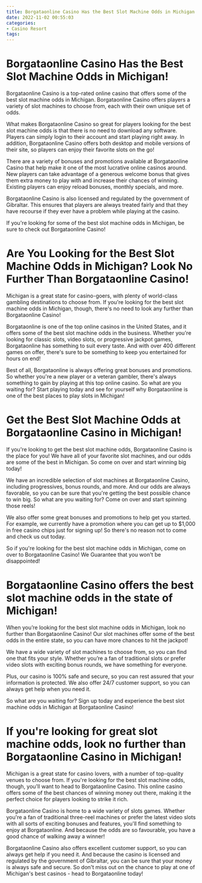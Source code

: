 ```yaml
---
title: Borgataonline Casino Has the Best Slot Machine Odds in Michigan!
date: 2022-11-02 00:55:03
categories:
- Casino Resort
tags:
---
```



#  Borgataonline Casino Has the Best Slot Machine Odds in Michigan!

Borgataonline Casino is a top-rated online casino that offers some of the best slot machine odds in Michigan. Borgataonline Casino offers players a variety of slot machines to choose from, each with their own unique set of odds.

What makes Borgataonline Casino so great for players looking for the best slot machine odds is that there is no need to download any software. Players can simply login to their account and start playing right away. In addition, Borgataonline Casino offers both desktop and mobile versions of their site, so players can enjoy their favorite slots on the go!

There are a variety of bonuses and promotions available at Borgataonline Casino that help make it one of the most lucrative online casinos around. New players can take advantage of a generous welcome bonus that gives them extra money to play with and increase their chances of winning. Existing players can enjoy reload bonuses, monthly specials, and more.

Borgataonline Casino is also licensed and regulated by the government of Gibraltar. This ensures that players are always treated fairly and that they have recourse if they ever have a problem while playing at the casino.

If you're looking for some of the best slot machine odds in Michigan, be sure to check out Borgataonline Casino!

#  Are You Looking for the Best Slot Machine Odds in Michigan? Look No Further Than Borgataonline Casino!

Michigan is a great state for casino-goers, with plenty of world-class gambling destinations to choose from. If you're looking for the best slot machine odds in Michigan, though, there's no need to look any further than Borgataonline Casino!

Borgataonline is one of the top online casinos in the United States, and it offers some of the best slot machine odds in the business. Whether you're looking for classic slots, video slots, or progressive jackpot games, Borgataonline has something to suit every taste. And with over 400 different games on offer, there's sure to be something to keep you entertained for hours on end!

Best of all, Borgataonline is always offering great bonuses and promotions. So whether you're a new player or a veteran gambler, there's always something to gain by playing at this top online casino. So what are you waiting for? Start playing today and see for yourself why Borgataonline is one of the best places to play slots in Michigan!

#  Get the Best Slot Machine Odds at Borgataonline Casino in Michigan!

If you're looking to get the best slot machine odds, Borgataonline Casino is the place for you! We have all of your favorite slot machines, and our odds are some of the best in Michigan. So come on over and start winning big today!

We have an incredible selection of slot machines at Borgataonline Casino, including progressives, bonus rounds, and more. And our odds are always favorable, so you can be sure that you're getting the best possible chance to win big. So what are you waiting for? Come on over and start spinning those reels!

We also offer some great bonuses and promotions to help get you started. For example, we currently have a promotion where you can get up to $1,000 in free casino chips just for signing up! So there's no reason not to come and check us out today.

So if you're looking for the best slot machine odds in Michigan, come on over to Borgataonline Casino! We Guarantee that you won't be disappointed!

#  Borgataonline Casino offers the best slot machine odds in the state of Michigan!

When you’re looking for the best slot machine odds in Michigan, look no further than Borgataonline Casino! Our slot machines offer some of the best odds in the entire state, so you can have more chances to hit the jackpot!

We have a wide variety of slot machines to choose from, so you can find one that fits your style. Whether you’re a fan of traditional slots or prefer video slots with exciting bonus rounds, we have something for everyone.

Plus, our casino is 100% safe and secure, so you can rest assured that your information is protected. We also offer 24/7 customer support, so you can always get help when you need it.

So what are you waiting for? Sign up today and experience the best slot machine odds in Michigan at Borgataonline Casino!

#  If you're looking for great slot machine odds, look no further than Borgataonline Casino in Michigan!

Michigan is a great state for casino lovers, with a number of top-quality venues to choose from. If you're looking for the best slot machine odds, though, you'll want to head to Borgataonline Casino. This online casino offers some of the best chances of winning money out there, making it the perfect choice for players looking to strike it rich.

Borgataonline Casino is home to a wide variety of slots games. Whether you're a fan of traditional three-reel machines or prefer the latest video slots with all sorts of exciting bonuses and features, you'll find something to enjoy at Borgataonline. And because the odds are so favourable, you have a good chance of walking away a winner!

Borgataonline Casino also offers excellent customer support, so you can always get help if you need it. And because the casino is licensed and regulated by the government of Gibraltar, you can be sure that your money is always safe and secure. So don't miss out on the chance to play at one of Michigan's best casinos - head to Borgataonline today!